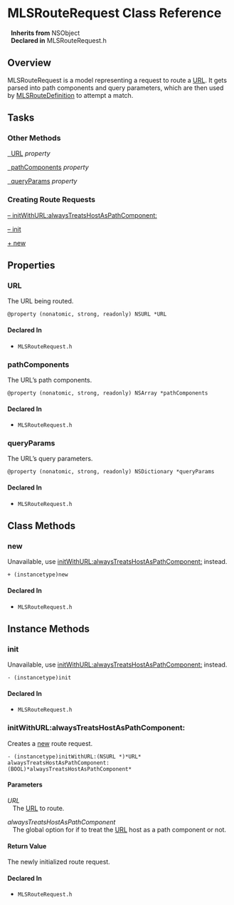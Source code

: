 # MLSRouteRequest Class Reference

&nbsp;&nbsp;**Inherits from** NSObject  
&nbsp;&nbsp;**Declared in** MLSRouteRequest.h  

## Overview

MLSRouteRequest is a model representing a request to route a <a href="#//api/name/URL">URL</a>.
It gets parsed into path components and query parameters, which are then used by <a href="../Classes/MLSRouteDefinition.html">MLSRouteDefinition</a> to attempt a match.

## Tasks

### Other Methods

[&nbsp;&nbsp;URL](#//api/name/URL) *property* 

[&nbsp;&nbsp;pathComponents](#//api/name/pathComponents) *property* 

[&nbsp;&nbsp;queryParams](#//api/name/queryParams) *property* 

### Creating Route Requests

[&ndash;&nbsp;initWithURL:alwaysTreatsHostAsPathComponent:](#//api/name/initWithURL:alwaysTreatsHostAsPathComponent:)  

[&ndash;&nbsp;init](#//api/name/init)  

[+&nbsp;new](#//api/name/new)  

## Properties

<a name="//api/name/URL" title="URL"></a>
### URL

The URL being routed.

`@property (nonatomic, strong, readonly) NSURL *URL`

#### Declared In
* `MLSRouteRequest.h`

<a name="//api/name/pathComponents" title="pathComponents"></a>
### pathComponents

The URL&rsquo;s path components.

`@property (nonatomic, strong, readonly) NSArray *pathComponents`

#### Declared In
* `MLSRouteRequest.h`

<a name="//api/name/queryParams" title="queryParams"></a>
### queryParams

The URL&rsquo;s query parameters.

`@property (nonatomic, strong, readonly) NSDictionary *queryParams`

#### Declared In
* `MLSRouteRequest.h`

<a title="Class Methods" name="class_methods"></a>
## Class Methods

<a name="//api/name/new" title="new"></a>
### new

Unavailable, use <a href="#//api/name/initWithURL:alwaysTreatsHostAsPathComponent:">initWithURL:alwaysTreatsHostAsPathComponent:</a> instead.

`+ (instancetype)new`

#### Declared In
* `MLSRouteRequest.h`

<a title="Instance Methods" name="instance_methods"></a>
## Instance Methods

<a name="//api/name/init" title="init"></a>
### init

Unavailable, use <a href="#//api/name/initWithURL:alwaysTreatsHostAsPathComponent:">initWithURL:alwaysTreatsHostAsPathComponent:</a> instead.

`- (instancetype)init`

#### Declared In
* `MLSRouteRequest.h`

<a name="//api/name/initWithURL:alwaysTreatsHostAsPathComponent:" title="initWithURL:alwaysTreatsHostAsPathComponent:"></a>
### initWithURL:alwaysTreatsHostAsPathComponent:

Creates a <a href="#//api/name/new">new</a> route request.

`- (instancetype)initWithURL:(NSURL *)*URL* alwaysTreatsHostAsPathComponent:(BOOL)*alwaysTreatsHostAsPathComponent*`

#### Parameters

*URL*  
&nbsp;&nbsp;&nbsp;The <a href="#//api/name/URL">URL</a> to route.  

*alwaysTreatsHostAsPathComponent*  
&nbsp;&nbsp;&nbsp;The global option for if to treat the <a href="#//api/name/URL">URL</a> host as a path component or not.  

#### Return Value
The newly initialized route request.

#### Declared In
* `MLSRouteRequest.h`

